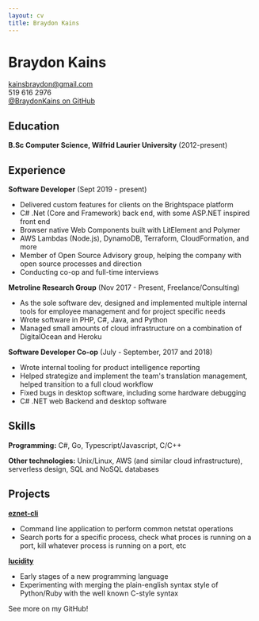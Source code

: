 ```yaml
---
layout: cv
title: Braydon Kains
---
```

# Braydon Kains
kainsbraydon@gmail.com  
519 616 2976  
[@BraydonKains on GitHub](https://www.github.com/BraydonKains)

Education
---------
**B.Sc Computer Science, Wilfrid Laurier University** (2012-present)

Experience
---------
**Software Developer** (Sept 2019 - present)

- Delivered custom features for clients on the Brightspace platform
- C# .Net (Core and Framework) back end, with some ASP.NET inspired front end
- Browser native Web Components built with LitElement and Polymer
- AWS Lambdas (Node.js), DynamoDB, Terraform, CloudFormation, and more
- Member of Open Source Advisory group, helping the company with open source processes and direction
- Conducting co-op and full-time interviews

**Metroline Research Group** (Nov 2017 - Present, Freelance/Consulting)

- As the sole software dev, designed and implemented multiple internal tools for employee management and for project specific needs
- Wrote software in PHP, C#, Java, and Python
- Managed small amounts of cloud infrastructure on a combination of DigitalOcean and Heroku

**Software Developer Co-op** (July - September, 2017 and 2018)

- Wrote internal tooling for product intelligence reporting
- Helped strategize and implement the team's translation management, helped transition to a full cloud workflow
- Fixed bugs in desktop software, including some hardware debugging
- C# .NET web Backend and desktop software

Skills
------
**Programming:** C#, Go, Typescript/Javascript, C/C++

**Other technologies:** Unix/Linux, AWS (and similar cloud infrastructure), serverless design, SQL and NoSQL databases

Projects
--------
**[eznet-cli](https://github.com/BraydonKains/eznet-cli)** 

- Command line application to perform common netstat operations
- Search ports for a specific process, check what proces is running on a port, kill whatever process is running on a port, etc

**[lucidity](https://github.com/BraydonKains/lucidity)** 

- Early stages of a new programming language
- Experimenting with merging the plain-english syntax style of Python/Ruby with the well known C-style syntax

See more on my GitHub!
